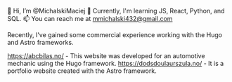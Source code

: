 👋 Hi, I’m @MichalskiMaciej
🌱 Currently, I'm learning JS, React, Python, and SQL.
📫 You can reach me at mmichalski432@gmail.com

Recently, I've gained some commercial experience working with the Hugo and Astro frameworks.

https://abcbilas.no/ - This website was developed for an automotive mechanic using the Hugo framework.
https://dodsdoulaurszula.no/ - It is a portfolio website created with the Astro framework.
